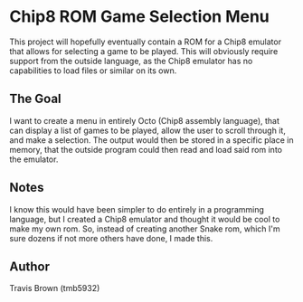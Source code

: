 # Chip8 ROM Game Selection Menu
This project will hopefully eventually contain a ROM for a Chip8 emulator that allows for selecting a game to be played. This will obviously require support from the outside language, as the Chip8 emulator has no capabilities to load files or similar on its own.

## The Goal
I want to create a menu in entirely Octo (Chip8 assembly language), that can display a list of games to be played, allow the user to scroll through it, and make a selection.
The output would then be stored in a specific place in memory, that the outside program could then read and load said rom into the emulator.

## Notes
I know this would have been simpler to do entirely in a programming language, but I created a Chip8 emulator and thought it would be cool to make my own rom. So, instead of creating another Snake rom, which I'm sure dozens if not more others have done, I made this.


## Author
Travis Brown (tmb5932)
